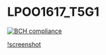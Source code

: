 # LPOO1617_T5G1

[![BCH compliance](https://bettercodehub.com/edge/badge/up201503447/LPOO1617_T5G1?token=91e0635b5102309d4fe02392baf5be459475e21e)](https://bettercodehub.com/)

[!screenshot](/../<master>/LPOO1617_T5G1/Guided_Project_LPOO/coverage.png)
